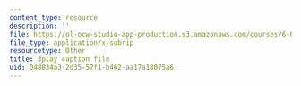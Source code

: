 ```yaml
---
content_type: resource
description: ''
file: https://ol-ocw-studio-app-production.s3.amazonaws.com/courses/6-006-introduction-to-algorithms-fall-2011/048834a32d3557f1b462aa17a18075a6_oRpERQA4Vik.vtt
file_type: application/x-subrip
resourcetype: Other
title: 3play caption file
uid: 048834a3-2d35-57f1-b462-aa17a18075a6
---
```

